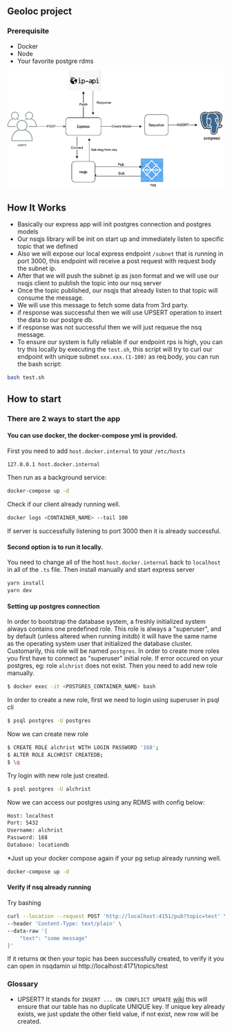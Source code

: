 ## Geoloc project

### Prerequisite
- Docker
- Node
- Your favorite postgre rdms

![Alt text](diagram.png?raw=true "Image 1")

## How It Works
- Basically our express app will init postgres connection and postgres models
- Our nsqjs library will be init on start up and immediately listen to specific topic that we defined
- Also we will expose our local express endpoint `/subnet` that is running in port 3000, this endpoint will receive a post request with request body the subnet ip.
- After that we will push the subnet ip as json format and we will use our nsqjs client to publish the topic into our nsq server
- Once the topic published, our nsqjs that already listen to that topic will consume the message.
- We will use this message to fetch some data from 3rd party.
- if response was successful then we will use UPSERT operation to insert the data to our postgre db.
- if response was not successful then we will just requeue the nsq message.
- To ensure our system is fully reliable if our endpoint rps is high, you can try this locally by executing the `test.sh`, this script will try to curl our endpoint with unique subnet `xxx.xxx.(1-100)` as req.body, you can run the bash script:
```bash
bash test.sh
```

## How to start

### There are 2 ways to start the app

#### You can use docker, the docker-compose yml is provided. 
First you need to add `host.docker.internal` to your `/etc/hosts`
```bash
127.0.0.1 host.docker.internal
```

Then run as a background service:
```bash
docker-compose up -d
```

Check if our client already running well.
```bash
docker logs <CONTAINER_NAME> --tail 100
```
If server is successfully listening to port 3000 then it is already successful.

#### Second option is to run it locally.
You need to change all of the host `host.docker.internal` back to `localhost` in all of the `.ts` file.
Then install manually and start express server
```bash
yarn install
yarn dev
```

#### Setting up postgres connection
In order to bootstrap the database system, a freshly initialized system always contains one predefined role. This role is always a "superuser", and by default (unless altered when running initdb) it will have the same name as the operating system user that initialized the database cluster. Customarily, this role will be named `postgres`. In order to create more roles you first have to connect as "superuser" initial role. If error occured on your postgres, eg: role `alchrist` does not exist. Then you need to add new role manually.

```bash
$ docker exec -it <POSTGRES_CONTAINER_NAME> bash
```
In order to create a new role, first we need to login using superuser in psql cli
```bash
$ psql postgres -U postgres
```
Now we can create new role
```bash
$ CREATE ROLE alchrist WITH LOGIN PASSWORD '168';
$ ALTER ROLE ALCHRIST CREATEDB;
$ \q
```
Try login with new role just created.
```bash
$ psql postgres -U alchrist
```
Now we can access our postgres using any RDMS with config below:
```bash
Host: localhost
Port: 5432
Username: alchrist
Password: 168
Database: locationdb
```

*Just up your docker compose again if your pg setup already running well. 
```bash
docker-compose up -d
```

#### Verify if nsq already running
Try bashing
```bash
curl --location --request POST 'http://localhost:4151/pub?topic=test' \
--header 'Content-Type: text/plain' \
--data-raw '{
	"text": "some message"
}'
```
If it returns `OK` then your topic has been successfully created, to verify it you can open in nsqdamin ui http://localhost:4171/topics/test

### Glossary
- UPSERT? It stands for `INSERT ... ON CONFLICT UPDATE` [wiki](https://wiki.postgresql.org/wiki/UPSERT) this will ensure that our table has no duplicate UNIQUE key. If unique key already exists, we just update the other field value, if not exist, new row will be created.
